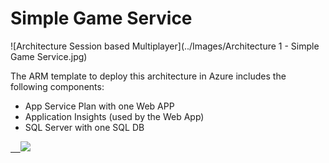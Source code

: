 # Simple Game Service

![Architecture Session based Multiplayer](../Images/Architecture 1 - Simple Game Service.jpg)


The ARM template to deploy this architecture in Azure includes the following components:

* App Service Plan with one Web APP 
* Application Insights (used by the Web App)
* SQL Server with one SQL DB


<a href="https://portal.azure.com/#create/Microsoft.Template/uri/https%3A%2F%2Fraw.githubusercontent.com%2Fdx-ted-emea%2FAzureGamingArchitecture%2Fmaster%2FSimpleGameService%2Fazuredeploy.json" target="_blank">    <img src="http://azuredeploy.net/deploybutton.png"/></a>